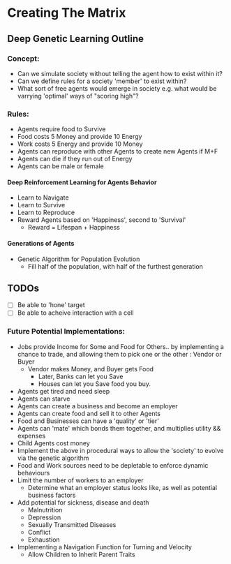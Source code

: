 # Creating The Matrix
## Deep Genetic Learning Outline

### Concept:
  - Can we simulate society without telling the agent how to exist within it?
  - Can we define rules for a society 'member' to exist within?
  - What sort of free agents would emerge in society e.g. 
        what would be varrying 'optimal' ways of "scoring high"?

### Rules:
- Agents require food to Survive
- Food costs 5 Money and provide 10 Energy
- Work costs 5 Energy and provide 10 Money
- Agents can reproduce with other Agents to create new Agents if M+F
- Agents can die if they run out of Energy
- Agents can be male or female

#### Deep Reinforcement Learning for Agents Behavior
   - Learn to Navigate
   - Learn to Survive
   - Learn to Reproduce
   - Reward Agents based on 'Happiness', second to 'Survival'
       - Reward = Lifespan + Happiness

#### Generations of Agents
- Genetic Algorithm for Population Evolution
   -  Fill half of the population, with half of the furthest generation

## TODOs
 -[ ] Be able to 'hone' target
 -[ ] Be able to acheive interaction with a cell

### Future Potential Implementations:
- Jobs provide Income for Some and Food for Others.. 
    by implementing a chance to trade, 
    and allowing them to pick one or the other : Vendor or Buyer
   - Vendor makes Money, and Buyer gets Food
        - Later, Banks can let you Save
        - Houses can let you Save food you buy.
- Agents get tired and need sleep
- Agents can starve
- Agents can create a business and become an employer
- Agents can create food and sell it to other Agents
- Food and Businesses can have a 'quality' or 'tier' 
- Agents can 'mate' which bonds them together, and multiplies utility && expenses
- Child Agents cost money 
- Implement the above in procedural ways to allow the 'society' to evolve via the genetic algorithm
- Food and Work sources need to be depletable to enforce dynamic behaviours
- Limit the number of workers to an employer
    - Determine what an employer status looks like, as well as potential business factors
- Add potential for sickness, disease and death
    - Malnutrition
    - Depression
    - Sexually Transmitted Diseases
    - Conflict
    - Exhaustion
- Implementing a Navigation Function for Turning and Velocity
    - Allow Children to Inherit Parent Traits
